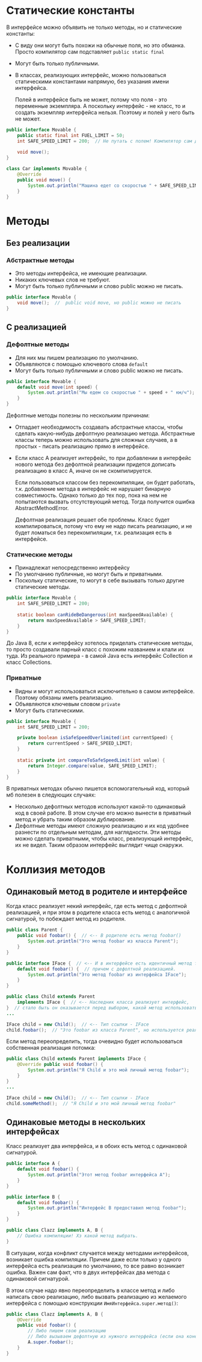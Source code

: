 # Статические константы

В интерфейсе можно объявить не только методы, но и статические константы:

* С виду они могут быть похожи на обычные поля, но это обманка. Просто компилятор сам подставляет `public static final`

* Могут быть только публичными.

* В классах, реализующих интерфейс, можно пользоваться статическими константами напрямую, без указания имени интерфейса.

  Полей в интерфейсе быть не может, потому что поля - это переменные экземпляра. А поскольку интерфейс - не класс, то и создать экземпляр интерфейса нельзя. Поэтому и полей у него быть не может.

```java
public interface Movable {
    public static final int FUEL_LIMIT = 50;
    int SAFE_SPEED_LIMIT = 200;  // Не путать с полем! Компилятор сам добавляет public static final
    
    void move();
}

class Car implements Movable {
    @Override
    public void move() {
        System.out.println("Машина едет со скоростью " + SAFE_SPEED_LIMIT + " км/ч");
    }
}
```

# Методы

## Без реализации

### Абстрактные методы

* Это методы интерфейса, не имеющие реализации.
* Никаких ключевых слов не требуют.
* Могут быть только публичными и слово public можно не писать.

```java
public interface Movable {
    void move();  //  public void move, но public можно не писать
}
```

## С реализацией

### Дефолтные методы

* Для них мы пишем реализацию по умолчанию.
* Объявляются с помощью ключевого слова `default`
* Могут быть только публичными и слово public можно не писать.

```java
public interface Movable {
    default void move(int speed) {
        System.out.println("Мы едем со скоростью " + speed + " км/ч");
    }
}
```

Дефолтные методы полезны по нескольким причинам:

* Отпадает необходимость создавать абстрактные классы, чтобы сделать какую-нибудь дефолтную реализацию метода. Абстрактные классы теперь можно использовать для сложных случаев, а в простых - писать реализацию прямо в интерфейсе.

* Если класс А реализует интерфейс, то при добавлении в интерфейс нового метода без дефолтной реализации придется дописать реализацию в класс А, иначе он не скомпилируется.

  Если пользоваться классом без перекомпиляции, он будет работать, т.к. добавление метода в интерфейс не нарушает бинарную совместимость. Однако только до тех пор, пока на нем не попытаются вызвать отсутствующий метод. Тогда получится ошибка AbstractMethodError.

  Дефолтная реализация решает обе проблемы. Класс будет компилироваться, потому что ему не надо писать реализацию, и не будет ломаться без перекомпиляции, т.к. реализация есть в интерфейсе.

### Статические методы

* Принадлежат непосредственно интерфейсу
* По умолчанию публичные, но могут быть и приватными.
* Поскольку статические, то могут в себе вызывать только другие статические методы.

```java
public interface Movable {
    int SAFE_SPEED_LIMIT = 200;
    
    static boolean canRideBeDangerous(int maxSpeedAvailable) {
        return maxSpeedAvailable > SAFE_SPEED_LIMIT;
    }
}
```

До Java 8, если к интерфейсу хотелось приделать статические методы, то просто создавали парный класс с похожим названием и клали их туда. Из реального примера - в самой Java есть интерфейс Collection и класс Collections.

### Приватные

* Видны и могут использоваться исключительно в самом интерфейсе. Поэтому обязаны иметь реализацию.
* Объявляются ключевым словом `private`
* Могут быть статическими.

```java
public interface Movable {
    int SAFE_SPEED_LIMIT = 200;

    private boolean isSafeSpeedOverlimited(int currentSpeed) {
        return currentSpeed > SAFE_SPEED_LIMIT;
    }
    
    static private int compareToSafeSpeedLimit(int value) {
        return Integer.compare(value, SAFE_SPEED_LIMIT);
    }
}
```

В приватных методах обычно пишется вспомогательный код, который мб полезен в следующих случаях:

* Несколько дефолтных методов используют какой-то одинаковый код в своей работе. В этом случае его можно вынести в приватный метод и убрать таким образом дублирование.
* Дефолтные методы имеют сложную реализацию и их код удобнее разнести по отдельным методам, для наглядности. Эти методы можно сделать приватными, чтобы класс, реализующий интерфейс, их не видел. Таким образом интерфейс выглядит чище снаружи.

# Коллизия методов

## Одинаковый метод в родителе и интерфейсе

Когда класс реализует некий интерфейс, где есть метод с дефолтной реализацией, и при этом в родителе класса есть метод с аналогичной сигнатурой, то побеждает метод из родителя.

```java
public class Parent {
    public void foobar() {  // <-- В родителе есть метод foobar()
        System.out.println("Это метод foobar из класса Parent");
    }
}

public interface IFace {  // <-- И в интерфейсе есть идентичный метод foobar(),
    default void foobar() {  // причем с дефолтной реализацией.
        System.out.println("Это метод foobar из интерфейса IFace");
    }
}

public class Child extends Parent
    implements IFace {  // <-- Наследник класса реализует интерфейс,
}  // стало быть он оказывается перед выбором, какой метод использовать.
...

IFace child = new Child();  // <-- Тип ссылки - IFace
child.foobar();  // "Это foobar из класса Parent", но используется реализация из родителя.
```

Если метод переопределить, тогда очевидно будет использоваться собственная реализация потомка:

```java
public class Child extends Parent implements IFace {
    @Override public void foobar() {
        System.out.println("Я Child и это мой личный метод foobar");
    }
}
...

IFace child = new Child();  // <-- Тип ссылки - IFace
child.someMethod();  // "Я Child и это мой личный метод foobar"
```

## Одинаковые методы в нескольких интерфейсах

Класс реализует два интерфейса, и в обоих есть метод с одинаковой сигнатурой.

```java
public interface A {
    default void foobar() {
        System.out.println("Этот метод foobar интерфейса A");
    }
}

public interface B {
    default void foobar() {
        System.out.println("Интерфейс B предоставил метод foobar");
    }
}

public class Clazz implements A, B {
    // Ошибка компиляции! Хз какой метод выбрать.
}
```

В ситуации, когда конфликт случается между методами интерфейсов, возникает ошибка компиляции. Причем даже если только у одного интерфейса есть реализация по умолчанию, то все равно возникает ошибка. Важен сам факт, что в двух интерфейсах два метода с одинаковой сигнатурой.

В этом случае надо явно переопределить в классе метод и либо написать свою реализацию, либо вызвать реализацию из желаемого интерфейса с помощью конструкции `ИмяИнтерфейса.super.метод()`:

```java
public class Clazz implements A, B {
    @Override
    public void foobar() {
        // Либо пишем свою реализацию
        // Либо вызываем дефолтную из нужного интерфейса (если она конечно есть)
        A.super.foobar();
    }
}
```

